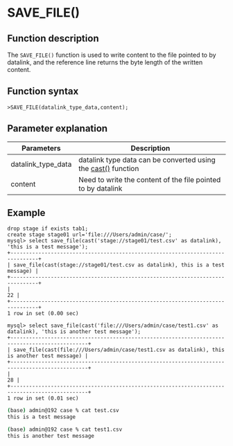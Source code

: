 # **SAVE_FILE()**

## **Function description**

The `SAVE_FILE()` function is used to write content to the file pointed to by datalink, and the reference line returns the byte length of the written content.

## **Function syntax**

```
>SAVE_FILE(datalink_type_data,content);
```

## **Parameter explanation**

| Parameters | Description |
| ----| ----|
| datalink_type_data | datalink type data can be converted using the [cast()](../../Operators/operators/cast-functions-and-operators/cast.md) function |
| content | Need to write the content of the file pointed to by datalink |

## Example

```
drop stage if exists tab1;
create stage stage01 url='file:///Users/admin/case/';
mysql> select save_file(cast('stage://stage01/test.csv' as datalink), 'this is a test message');
+-------------------------------------------------------------------------------+
| save_file(cast(stage://stage01/test.csv as datalink), this is a test message) |
+-------------------------------------------------------------------------------+
|                                                                            22 |
+-------------------------------------------------------------------------------+
1 row in set (0.00 sec)

mysql> select save_file(cast('file:///Users/admin/case/test1.csv' as datalink), 'this is another test message');
+-----------------------------------------------------------------------------------------------+
| save_file(cast(file:///Users/admin/case/test1.csv as datalink), this is another test message) |
+-----------------------------------------------------------------------------------------------+
|                                                                                            28 |
+-----------------------------------------------------------------------------------------------+
1 row in set (0.01 sec)

```

```bash
(base) admin@192 case % cat test.csv
this is a test message

(base) admin@192 case % cat test1.csv
this is another test message
```